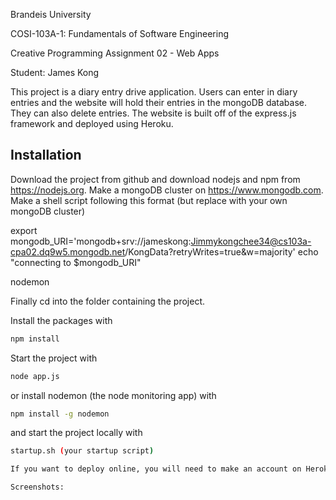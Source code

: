 Brandeis University

COSI-103A-1: Fundamentals of Software Engineering

Creative Programming Assignment 02 - Web Apps

Student: James Kong

This project is a diary entry drive application. Users can enter in diary entries and the website will hold their entries in the mongoDB database. They can also delete entries. The website is built off of the express.js framework and deployed using Heroku.

## Installation

Download the project from github and download nodejs and npm from https://nodejs.org. Make a mongoDB cluster on https://www.mongodb.com. Make a shell script following this format (but replace with your own mongoDB cluster)

export mongodb_URI='mongodb+srv://jameskong:Jimmykongchee34@cs103a-cpa02.dq9w5.mongodb.net/KongData?retryWrites=true&w=majority'
echo "connecting to $mongodb_URI"

nodemon

Finally cd into the folder containing the project.

Install the packages with
``` bash
npm install
```
Start the project with
``` bash
node app.js
```
or install nodemon (the node monitoring app) with
``` bash
npm install -g nodemon
```
and start the project locally with
``` bash
startup.sh (your startup script)

If you want to deploy online, you will need to make an account on Heroku and link your mongoDB and push the project.

Screenshots:


```